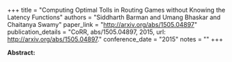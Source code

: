 +++
title = "Computing Optimal Tolls in Routing Games without Knowing the Latency Functions"
authors = "Siddharth Barman and Umang Bhaskar and Chaitanya Swamy"
paper_link = "http://arxiv.org/abs/1505.04897"
publication_details = "CoRR, abs/1505.04897, 2015, url: <a href='http://arxiv.org/abs/1505.04897' target='_blank'>http://arxiv.org/abs/1505.04897</a>."
conference_date = "2015"
notes = ""
+++

<b>Abstract:</b>
